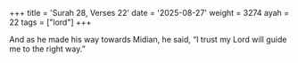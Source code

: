 +++
title = 'Surah 28, Verses 22'
date = '2025-08-27'
weight = 3274
ayah = 22
tags = ["lord"]
+++

And as he made his way towards Midian, he said, “I trust my Lord will guide me to the right way.”